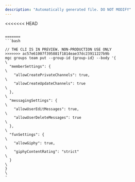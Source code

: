```yaml
---
description: "Automatically generated file. DO NOT MODIFY"
---
```


<<<<<<< HEAD
```cli

=======
```bash

// THE CLI IS IN PREVIEW. NON-PRODUCTION USE ONLY
>>>>>>> ac57e61007f395881f1814eae37dc23911227b9b
mgc groups team put --group-id {group-id} --body '{\
  "memberSettings": {\
    "allowCreatePrivateChannels": true,\
    "allowCreateUpdateChannels": true\
  },\
  "messagingSettings": {\
    "allowUserEditMessages": true,\
    "allowUserDeleteMessages": true\
  },\
  "funSettings": {\
    "allowGiphy": true,\
    "giphyContentRating": "strict"\
  }\
}\
'

```